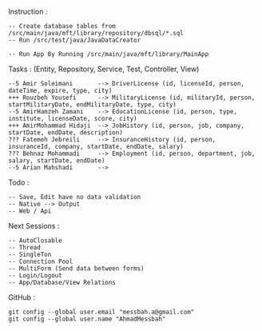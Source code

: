 Instruction : 

    -- Create database tables from /src/main/java/mft/library/repository/dbsql/*.sql
    -- Run /src/test/java/JavaDataCreator

    -- Run App By Running /src/main/java/mft/library/MainApp


Tasks : (Entity, Repository, Service, Test, Controller, View)

    --5 Amir Soleimani       --> DriverLicense (id, licenseId, person, dateTime, expire, type, city)
    +++ Rouzbeh Yousefi      --> MilitaryLicense (id, militaryId, person, startMilitaryDate, endMilitaryDate, type, city)
    --5 AmirHamzeh Zamani    --> EducationLicense (id, person, type, institute, licenseDate, score, city)
    +++ AmirMohammad Hidaji  --> JobHistory (id, person, job, company, startDate, endDate, description)
    ??? Fatemeh Jebreili     --> InsuranceHistory (id, person, insuranceId, company, startDate, endDate, salary)
    ??? Behnaz Mohammadi     --> Employment (id, person, department, job, salary, startDate, endDate)
    --5 Arian Mahshadi       --> 



Todo :

    -- Save, Edit have no data validation
    -- Native --> Output
    -- Web / Api


Next Sessions :

    -- AutoClosable
    -- Thread
    -- SingleTon
    -- Connection Pool
    -- MultiForm (Send data between forms)
    -- Login/Logout
    -- App/Database/View Relations
    

GitHub :

    git config --global user.email "messbah.a@gmail.com" 
    git config --global user.name "AhmadMessbah"
